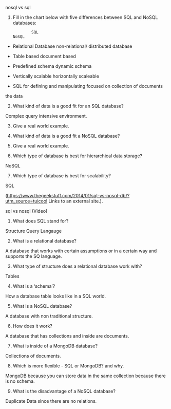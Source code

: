 nosql vs sql

1. Fill in the chart below with five differences between SQL and NoSQL databases:

               SQL                                                             NoSQL

- Relational Database                     non-relational/ distributed database

- Table based                                                        document based

- Predefined schema                                           dynamic schema

- Vertically scalable                                          horizontally scaleable

- SQL for defining and manipulating           focused on collection of documents

the data

2. What kind of data is a good fit for an SQL database?

Complex query intensive environment.

3. Give a real world example.

4. What kind of data is a good fit a NoSQL database?

5. Give a real world example.

6. Which type of database is best for hierarchical data storage?

NoSQL

7. Which type of database is best for scalability?

SQL

(<https://www.thegeekstuff.com/2014/01/sql-vs-nosql-db/?utm_source=tuicool> Links to an external site.).

sql vs nosql (Video)

1. What does SQL stand for?

Structure Query Langauge

2. What is a relational database?

A database that works with certain assumptions or in a certain way and supports the SQ language.

3. What type of structure does a relational database work with?

Tables

4. What is a ‘schema’?

How a database table looks like in a SQL world.

5. What is a NoSQL database?

A database with non traditional structure.

6. How does it work?

A database that has collections and inside are documents.

7. What is inside of a MongoDB database?

Collections of documents.

8. Which is more flexible - SQL or MongoDB? and why.

MongoDB because you can store data in the same collection because there is no schema.

9. What is the disadvantage of a NoSQL database?

Duplicate Data since there are no relations.
